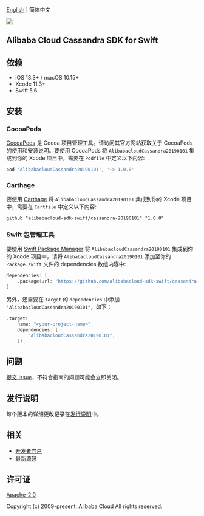 [English](README.md) | 简体中文

![](https://aliyunsdk-pages.alicdn.com/icons/AlibabaCloud.svg)

## Alibaba Cloud Cassandra SDK for Swift

## 依赖

- iOS 13.3+ / macOS 10.15+
- Xcode 11.3+
- Swift 5.6

## 安装

### CocoaPods

[CocoaPods](https://cocoapods.org) 是 Cocoa 项目管理工具。请访问其官方网站获取关于 CocoaPods 的使用和安装说明。要使用 CocoaPods 将 `AlibabacloudCassandra20190101` 集成到你的 Xcode 项目中，需要在 `Podfile` 中定义以下内容:

```ruby
pod 'AlibabacloudCassandra20190101', '~> 1.0.0'
```

### Carthage

要使用 [Carthage](https://github.com/Carthage/Carthage) 将 `AlibabacloudCassandra20190101` 集成到你的 Xcode 项目中，需要在 `Cartfile` 中定义以下内容:

```ogdl
github "alibabacloud-sdk-swift/cassandra-20190101" "1.0.0"
```

### Swift 包管理工具

要使用 [Swift Package Manager](https://swift.org/package-manager/) 将 `AlibabacloudCassandra20190101` 集成到你的 Xcode 项目中，请将 `AlibabacloudCassandra20190101` 添加至你的 `Package.swift` 文件的 dependencies 数组内容中:

```swift
dependencies: [
    .package(url: "https://github.com/alibabacloud-sdk-swift/cassandra-20190101.git", from: "1.0.0")
]
```

另外，还需要在 `target` 的 `dependencies` 中添加 `"AlibabacloudCassandra20190101"`，如下：

```swift
.target(
    name: "<your-project-name>",
    dependencies: [
        "AlibabacloudCassandra20190101",
    ]),
```

## 问题

[提交 Issue](https://github.com/alibabacloud-sdk-swift/cassandra-20190101/issues/new)，不符合指南的问题可能会立即关闭。

## 发行说明

每个版本的详细更改记录在[发行说明](./ChangeLog.txt)中。

## 相关

* [开发者门户](https://next.api.aliyun.com/home)
* [最新源码](https://github.com/alibabacloud-sdk-swift/cassandra-20190101)

## 许可证

[Apache-2.0](http://www.apache.org/licenses/LICENSE-2.0)

Copyright (c) 2009-present, Alibaba Cloud All rights reserved.
